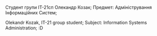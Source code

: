Студент групи ІТ-21сп Олекандр Козак; Предмет: Адміністрування Інформаційних Систем;

Olekandr Kozak, IT-21 group student; Subject: Information Systems Administration;
:D
